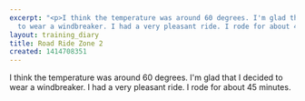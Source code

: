 ```yaml
---
excerpt: "<p>I think the temperature was around 60 degrees. I'm glad that I decided
  to wear a windbreaker. I had a very pleasant ride. I rode for about 45 minutes.</p>"
layout: training_diary
title: Road Ride Zone 2
created: 1414708351
---
```

<p>I think the temperature was around 60 degrees. I'm glad that I decided to wear a windbreaker. I had a very pleasant ride. I rode for about 45 minutes.</p>
